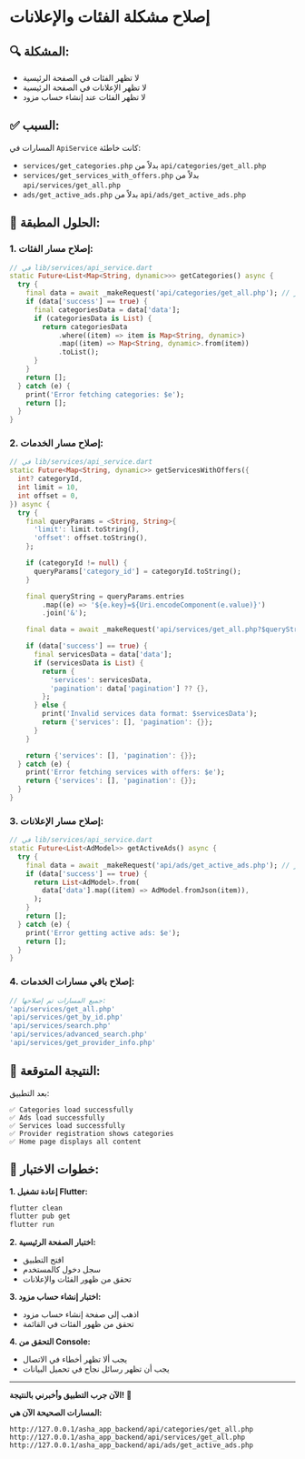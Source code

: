 # إصلاح مشكلة الفئات والإعلانات

## 🔍 **المشكلة:**
- لا تظهر الفئات في الصفحة الرئيسية
- لا تظهر الإعلانات في الصفحة الرئيسية
- لا تظهر الفئات عند إنشاء حساب مزود

## ✅ **السبب:**
المسارات في `ApiService` كانت خاطئة:
- `services/get_categories.php` بدلاً من `api/categories/get_all.php`
- `services/get_services_with_offers.php` بدلاً من `api/services/get_all.php`
- `ads/get_active_ads.php` بدلاً من `api/ads/get_active_ads.php`

## 🔧 **الحلول المطبقة:**

### 1. **إصلاح مسار الفئات:**
```dart
// في lib/services/api_service.dart
static Future<List<Map<String, dynamic>>> getCategories() async {
  try {
    final data = await _makeRequest('api/categories/get_all.php'); // تم إصلاح المسار
    if (data['success'] == true) {
      final categoriesData = data['data'];
      if (categoriesData is List) {
        return categoriesData
            .where((item) => item is Map<String, dynamic>)
            .map((item) => Map<String, dynamic>.from(item))
            .toList();
      }
    }
    return [];
  } catch (e) {
    print('Error fetching categories: $e');
    return [];
  }
}
```

### 2. **إصلاح مسار الخدمات:**
```dart
// في lib/services/api_service.dart
static Future<Map<String, dynamic>> getServicesWithOffers({
  int? categoryId,
  int limit = 10,
  int offset = 0,
}) async {
  try {
    final queryParams = <String, String>{
      'limit': limit.toString(),
      'offset': offset.toString(),
    };

    if (categoryId != null) {
      queryParams['category_id'] = categoryId.toString();
    }

    final queryString = queryParams.entries
        .map((e) => '${e.key}=${Uri.encodeComponent(e.value)}')
        .join('&');

    final data = await _makeRequest('api/services/get_all.php?$queryString'); // تم إصلاح المسار

    if (data['success'] == true) {
      final servicesData = data['data'];
      if (servicesData is List) {
        return {
          'services': servicesData,
          'pagination': data['pagination'] ?? {},
        };
      } else {
        print('Invalid services data format: $servicesData');
        return {'services': [], 'pagination': {}};
      }
    }

    return {'services': [], 'pagination': {}};
  } catch (e) {
    print('Error fetching services with offers: $e');
    return {'services': [], 'pagination': {}};
  }
}
```

### 3. **إصلاح مسار الإعلانات:**
```dart
// في lib/services/api_service.dart
static Future<List<AdModel>> getActiveAds() async {
  try {
    final data = await _makeRequest('api/ads/get_active_ads.php'); // تم إصلاح المسار
    if (data['success'] == true) {
      return List<AdModel>.from(
        data['data'].map((item) => AdModel.fromJson(item)),
      );
    }
    return [];
  } catch (e) {
    print('Error getting active ads: $e');
    return [];
  }
}
```

### 4. **إصلاح باقي مسارات الخدمات:**
```dart
// جميع المسارات تم إصلاحها:
'api/services/get_all.php'
'api/services/get_by_id.php'
'api/services/search.php'
'api/services/advanced_search.php'
'api/services/get_provider_info.php'
```

## 🎯 **النتيجة المتوقعة:**

بعد التطبيق:
```
✅ Categories load successfully
✅ Ads load successfully
✅ Services load successfully
✅ Provider registration shows categories
✅ Home page displays all content
```

## 📝 **خطوات الاختبار:**

**1. إعادة تشغيل Flutter:**
```bash
flutter clean
flutter pub get
flutter run
```

**2. اختبار الصفحة الرئيسية:**
- افتح التطبيق
- سجل دخول كالمستخدم
- تحقق من ظهور الفئات والإعلانات

**3. اختبار إنشاء حساب مزود:**
- اذهب إلى صفحة إنشاء حساب مزود
- تحقق من ظهور الفئات في القائمة

**4. التحقق من Console:**
- يجب ألا تظهر أخطاء في الاتصال
- يجب أن تظهر رسائل نجاح في تحميل البيانات

---

**الآن جرب التطبيق وأخبرني بالنتيجة!** 🎉

**المسارات الصحيحة الآن هي:**
```
http://127.0.0.1/asha_app_backend/api/categories/get_all.php
http://127.0.0.1/asha_app_backend/api/services/get_all.php
http://127.0.0.1/asha_app_backend/api/ads/get_active_ads.php
``` 